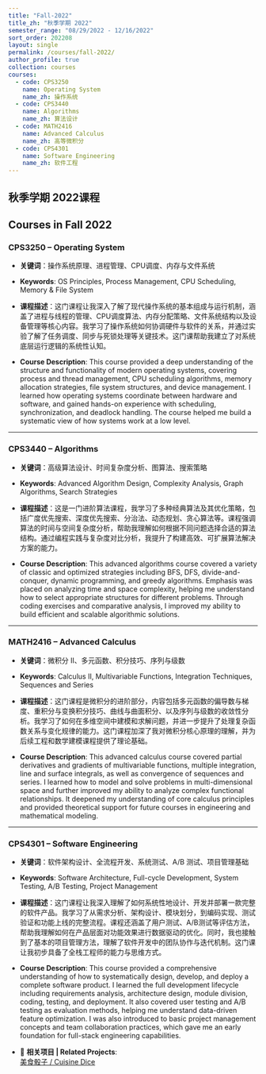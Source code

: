 ```yaml
---
title: "Fall-2022"
title_zh: "秋季学期 2022"
semester_range: "08/29/2022 - 12/16/2022"
sort_order: 202208
layout: single
permalink: /courses/fall-2022/
author_profile: true
collection: courses
courses:
  - code: CPS3250
    name: Operating System
    name_zh: 操作系统
  - code: CPS3440
    name: Algorithms
    name_zh: 算法设计
  - code: MATH2416
    name: Advanced Calculus
    name_zh: 高等微积分
  - code: CPS4301
    name: Software Engineering
    name_zh: 软件工程
---
```


## 秋季学期 2022课程  
## Courses in Fall 2022

### CPS3250 – Operating System  
- **关键词**：操作系统原理、进程管理、CPU调度、内存与文件系统  
- **Keywords**: OS Principles, Process Management, CPU Scheduling, Memory & File System  

- **课程描述**：这门课程让我深入了解了现代操作系统的基本组成与运行机制，涵盖了进程与线程的管理、CPU调度算法、内存分配策略、文件系统结构以及设备管理等核心内容。我学习了操作系统如何协调硬件与软件的关系，并通过实验了解了任务调度、同步与死锁处理等关键技术。这门课帮助我建立了对系统底层运行逻辑的系统性认知。  
- **Course Description**: This course provided a deep understanding of the structure and functionality of modern operating systems, covering process and thread management, CPU scheduling algorithms, memory allocation strategies, file system structures, and device management. I learned how operating systems coordinate between hardware and software, and gained hands-on experience with scheduling, synchronization, and deadlock handling. The course helped me build a systematic view of how systems work at a low level.

---

### CPS3440 – Algorithms  
- **关键词**：高级算法设计、时间复杂度分析、图算法、搜索策略  
- **Keywords**: Advanced Algorithm Design, Complexity Analysis, Graph Algorithms, Search Strategies  

- **课程描述**：这是一门进阶算法课程，我学习了多种经典算法及其优化策略，包括广度优先搜索、深度优先搜索、分治法、动态规划、贪心算法等。课程强调算法的时间与空间复杂度分析，帮助我理解如何根据不同问题选择合适的算法结构。通过编程实践与复杂度对比分析，我提升了构建高效、可扩展算法解决方案的能力。  
- **Course Description**: This advanced algorithms course covered a variety of classic and optimized strategies including BFS, DFS, divide-and-conquer, dynamic programming, and greedy algorithms. Emphasis was placed on analyzing time and space complexity, helping me understand how to select appropriate structures for different problems. Through coding exercises and comparative analysis, I improved my ability to build efficient and scalable algorithmic solutions.

---

### MATH2416 – Advanced Calculus  
- **关键词**：微积分 II、多元函数、积分技巧、序列与级数  
- **Keywords**: Calculus II, Multivariable Functions, Integration Techniques, Sequences and Series  

- **课程描述**：这门课程是微积分的进阶部分，内容包括多元函数的偏导数与梯度、重积分与变换积分技巧、曲线与曲面积分、以及序列与级数的收敛性分析。我学习了如何在多维空间中建模和求解问题，并进一步提升了处理复杂函数关系与变化规律的能力。这门课程加深了我对微积分核心原理的理解，并为后续工程和数学建模课程提供了理论基础。  
- **Course Description**: This advanced calculus course covered partial derivatives and gradients of multivariable functions, multiple integration, line and surface integrals, as well as convergence of sequences and series. I learned how to model and solve problems in multi-dimensional space and further improved my ability to analyze complex functional relationships. It deepened my understanding of core calculus principles and provided theoretical support for future courses in engineering and mathematical modeling.

---

### CPS4301 – Software Engineering  
- **关键词**：软件架构设计、全流程开发、系统测试、A/B 测试、项目管理基础  
- **Keywords**: Software Architecture, Full-cycle Development, System Testing, A/B Testing, Project Management  

- **课程描述**：这门课程让我深入理解了如何系统性地设计、开发并部署一款完整的软件产品。我学习了从需求分析、架构设计、模块划分，到编码实现、测试验证和功能上线的完整流程。课程还涵盖了用户测试、A/B测试等评估方法，帮助我理解如何在产品层面对功能效果进行数据驱动的优化。同时，我也接触到了基本的项目管理方法，理解了软件开发中的团队协作与迭代机制。这门课让我初步具备了全栈工程师的能力与思维方式。  
- **Course Description**: This course provided a comprehensive understanding of how to systematically design, develop, and deploy a complete software product. I learned the full development lifecycle including requirements analysis, architecture design, module division, coding, testing, and deployment. It also covered user testing and A/B testing as evaluation methods, helping me understand data-driven feature optimization. I was also introduced to basic project management concepts and team collaboration practices, which gave me an early foundation for full-stack engineering capabilities.

- 🔗 **相关项目 | Related Projects**:  
  [美食骰子 / Cuisine Dice](/projects/food-dice/)

